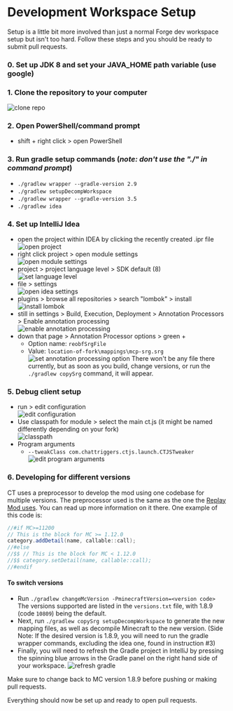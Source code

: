 # Development Workspace Setup
Setup is a little bit more involved than just a normal Forge dev workspace setup but isn't too hard. Follow these steps and you should be ready to submit pull requests.

### 0. Set up JDK 8 and set your JAVA_HOME path variable (use google)
### 1. Clone the repository to your computer<br>
![clone repo](http://i66.tinypic.com/9jdlp5.png)
### 2. Open PowerShell/command prompt
  - shift + right click > open PowerShell
### 3. Run gradle setup commands (*note: don't use the "./" in command prompt*)
  - `./gradlew wrapper --gradle-version 2.9`
  - `./gradlew setupDecompWorkspace`
  - `./gradlew wrapper --gradle-version 3.5`
  - `./gradlew idea`
### 4. Set up IntelliJ Idea
  - open the project within IDEA by clicking the recently created .ipr file<br>
![open project](http://i65.tinypic.com/2irsoyc.png)
  - right click project > open module settings<br>
![open module settings](https://i.imgur.com/F7clio5.png)
  - project > project language level > SDK default (8)<br>
![set language level](http://i66.tinypic.com/2rormrn.png)
  - file > settings<br>
![open idea settings](http://i65.tinypic.com/35bco0h.png)
  - plugins > browse all repositories > search "lombok" > install<br>
![install lombok](http://i67.tinypic.com/t8sv2p.png)
  - still in settings > Build, Execution, Deployment > Annotation Processors > Enable annotation processing<br>
![enable annotation processing](http://i66.tinypic.com/676slz.png)
  - down that page > Annotation Processor options > green +
    - Option name: `reobfSrgFile`
    - Value: `location-of-fork\mappings\mcp-srg.srg`<br>
![set annotation processing option](https://i.imgur.com/PS2t8Yc.png)
There won't be any file there currently, but as soon as you build, change versions, or run
the `./gradlew copySrg` command, it will appear.
### 5. Debug client setup
  - run > edit configuration<br>
![edit configuration](http://i65.tinypic.com/t6yq7b.png)
  - Use classpath for module > select the main ct.js (it might be named differently depending on your fork)<br>
![classpath](http://i67.tinypic.com/15z34fd.png)
  - Program arguments
    - `--tweakClass com.chattriggers.ctjs.launch.CTJSTweaker`<br>
![edit program arguments](https://i.imgur.com/UcVOq71.png)
### 6. Developing for different versions
CT uses a preprocessor to develop the mod using one codebase for multiple versions. The preprocessor used 
is the same as the one the [Replay Mod uses](https://github.com/ReplayMod/ReplayMod/blob/develop/README.md#the-preprocessor).
You can read up more information on it there. One example of this code is:

```java
//#if MC>=11200
// This is the block for MC >= 1.12.0
category.addDetail(name, callable::call);
//#else
//$$ // This is the block for MC < 1.12.0
//$$ category.setDetail(name, callable::call);
//#endif
```

#### To switch versions
  - Run `./gradlew changeMcVersion -PminecraftVersion=<version code>` <br>
  The versions supported are listed in the `versions.txt` file, with 1.8.9 (code `10809`) being the default.
  - Next, run `./gradlew copySrg setupDecompWorkspace` to generate the new mapping files, as well as decompile
  Minecraft to the new version.
  (Side Note: If the desired version is 1.8.9, you will need to run the gradle wrapper commands,
   excluding the idea one, found in instruction #3)
  - Finally, you will need to refresh the Gradle project in IntelliJ by pressing the spinning blue arrows in the
  Gradle panel on the right hand side of your workspace.
![refresh gradle](https://i.imgur.com/QoqEX4h.png)

Make sure to change back to MC version 1.8.9 before pushing or making pull requests.

Everything should now be set up and ready to open pull requests.
